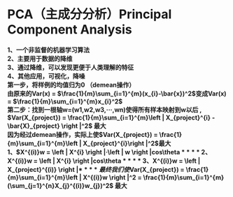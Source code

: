 # PCA（主成分分析）Principal Component Analysis
**1、一个非监督的机器学习算法  
2、主要用于数据的降维  
3、通过降维，可以发现更便于人类理解的特征  
4、其他应用，可视化，降噪**  
**第一步，将样例的均值归为0 （demean操作）  
由原来的Var(x) = $\frac{1}{m}\sum_{i=1}^{m}(x_{i}-\bar{x})^2$变成Var(x) = $\frac{1}{m}\sum_{i=1}^{m}x_{i}^2$**  
**第二步：找到一根轴w=(w1,w2,w3,···,wn)使得所有样本映射到w以后 , $Var(X_{project}) = \frac{1}{m}\sum_{i=1}^{m}\left | X_{project}^{i} - \bar{X}_{project} \right |^2$ 最大**  
**因为经过demean操作，实际上使$Var(X_{project}) = \frac{1}{m}\sum_{i=1}^{m}\left | X_{project}^{i}\right |^2$最大**  
**1、$X^{(i)}w = \left \| X^{i} \right \|·\left \| w \right \|cos\theta $**  
**2、$X^{(i)}w = \left \| X^{i} \right \|cos\theta $**  
**3、$X^{(i)}w = \left \| X_{project}^{(i)} \right \|$**  
**最终我们使$Var(X_{project}) = \frac{1}{m}\sum_{i=1}^{m}\left \| X^{(i)}w \right \|^2 = \frac{1}{m}\sum_{i=1}^{m}(\sum_{j=1}^{n}X_{j}^{(i)}w_{j})^2$ 最大**
